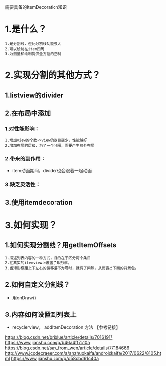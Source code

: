 需要具备的ItemDecoration知识
# 1.是什么？
```
1.是分割线，但比分割线功能强大
2.可以绘制在item四周
3.为测量和绘制提供全方位的控制
```
# 2.实现分割的其他方式？
## 1.listview的divider
## 2.在布局中添加
### 1.对性能影响：
```
1.增加view的个数->view的数目越少，性能越好
2.增加布局的层级，为了一个分隔，需要产生额外布局
```
### 2.带来的副作用：
- item动画期间，divider也会跟着一起动画
### 3.缺乏灵活性：

## 3.使用itemdecoration
# 3.如何实现？
## 1.如何实现分割线？用getItemOffsets
```
1.描述列表内容的一种方式，目的在于区分两个条目
2.在真实的itemview上覆盖了矩形框。
3.当矩形框距上下左右的偏移量不为零时，就有了间隙，从而露出下面的背景色。
```

## 2.如何自定义分割线？
- 用onDraw()

## 3.内容如何设置到列表上
- recyclerview， addItemDecoration 方法
【参考链接】

https://blog.csdn.net/briblue/article/details/70161917
https://www.jianshu.com/p/b46a4ff7c10a
https://blog.csdn.net/say_from_wen/article/details/77184666
http://www.jcodecraeer.com/a/anzhuokaifa/androidkaifa/2017/0622/8105.html
https://www.jianshu.com/p/d58cbd61c40a
